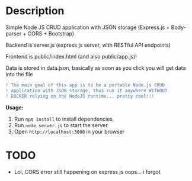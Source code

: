 # Description

Simple Node JS CRUD application with JSON storage (Express.js + Body-parser + CORS + Bootstrap)

Backend is server.js (express js server, with RESTful API endpoints)

Frontend is public/index.html (and also public/app.js)!

Data is stored in data.json, basically as soon as you click you will get data into the file

```diff
! The main goal of this app is to be a portable Node.js CRUD 
! application with JSON storage, thus run it anywhere WITHOUT 
! DOCKER relying on the NodeJS runtime... pretty cool!!!
```

**Usage:**

1. Run `npm install` to install dependencies
2. Run `node server.js` to start the server
3. Open `http://localhost:3000` in your browser

# TODO

* Lol, CORS error still happening on express js oops... i forgot